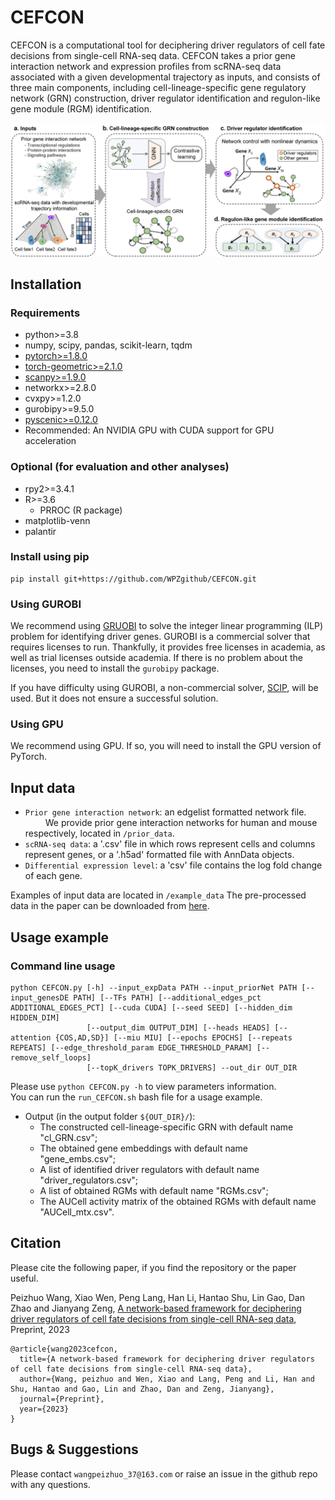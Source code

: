 # CEFCON

CEFCON is a computational tool for deciphering driver regulators of cell fate decisions from single-cell RNA-seq data.
CEFCON takes a prior gene interaction network and expression profiles from scRNA-seq data associated with a given 
developmental trajectory as inputs, and consists of three main components, including cell-lineage-specific gene 
regulatory network (GRN) construction, driver regulator identification and regulon-like gene module (RGM) identification.

![Overview.png](https://github.com/WPZgithub/CEFCON/blob/main/Overview.png)

## Installation
### Requirements
- python>=3.8
- numpy, scipy, pandas, scikit-learn, tqdm
- [pytorch>=1.8.0](https://pytorch.org/get-started/locally/) 
- [torch-geometric>=2.1.0](https://pytorch-geometric.readthedocs.io/en/latest/notes/installation.html)
- [scanpy>=1.9.0](https://scanpy.readthedocs.io/en/stable/installation.html)
- networkx>=2.8.0
- cvxpy>=1.2.0
- gurobipy>=9.5.0
- [pyscenic>=0.12.0](https://pyscenic.readthedocs.io/en/latest/installation.html)
- Recommended: An NVIDIA GPU with CUDA support for GPU acceleration
### Optional (for evaluation and other analyses)
- rpy2>=3.4.1
- R>=3.6
  - PRROC (R package)
- matplotlib-venn
- palantir
### Install using pip
```
pip install git+https://github.com/WPZgithub/CEFCON.git
```

### Using GUROBI

We recommend using [GRUOBI](https://www.gurobi.com/) to solve the integer linear programming (ILP) problem for identifying driver genes.
GUROBI is a commercial solver that requires licenses to run. Thankfully, it provides free licenses in academia, as well as trial
licenses outside academia. If there is no problem about the licenses, you need to install the
`gurobipy` package.

If you have difficulty using GUROBI, a non-commercial solver, [SCIP](https://www.scipopt.org/), will be used. But it does not ensure a successful solution.

### Using GPU

We recommend using GPU. If so, you will need to install the GPU version of PyTorch.

## Input data

- `Prior gene interaction network`: an edgelist formatted network file.\
&emsp;&emsp; We provide prior gene interaction networks for human and mouse respectively, located in `/prior_data`.
- `scRNA-seq data`: a '.csv' file in which rows represent cells and columns represent genes, or a '.h5ad' formatted file with AnnData objects. 
- `Differential expression level`: a 'csv' file contains the log fold change of each gene.

Examples of input data are located in `/example_data`
The pre-processed data in the paper can be downloaded from [here](). 

## Usage example
### Command line usage
```
python CEFCON.py [-h] --input_expData PATH --input_priorNet PATH [--input_genesDE PATH] [--TFs PATH] [--additional_edges_pct ADDITIONAL_EDGES_PCT] [--cuda CUDA] [--seed SEED] [--hidden_dim HIDDEN_DIM]
                 [--output_dim OUTPUT_DIM] [--heads HEADS] [--attention {COS,AD,SD}] [--miu MIU] [--epochs EPOCHS] [--repeats REPEATS] [--edge_threshold_param EDGE_THRESHOLD_PARAM] [--remove_self_loops]
                 [--topK_drivers TOPK_DRIVERS] --out_dir OUT_DIR
```
Please use `python CEFCON.py -h` to view parameters information. \
You can run the `run_CEFCON.sh` bash file for a usage example.

- Output (in the output folder `${OUT_DIR}/`):
    - The constructed cell-lineage-specific GRN with default name "cl_GRN.csv";
    - The obtained gene embeddings with default name "gene_embs.csv";
    - A list of identified driver regulators with default name "driver_regulators.csv";
    - A list of obtained RGMs with default name "RGMs.csv";
    - The AUCell activity matrix of the obtained RGMs with default name "AUCell_mtx.csv".

## Citation
Please cite the following paper, if you find the repository or the paper useful.

Peizhuo Wang, Xiao Wen, Peng Lang, Han Li, Hantao Shu, Lin Gao, Dan Zhao and Jianyang Zeng, [A network-based framework for deciphering driver regulators of cell fate decisions from single-cell RNA-seq data](https://github.com/WPZgithub/CEFCON), Preprint, 2023 

```
@article{wang2023cefcon,
  title={A network-based framework for deciphering driver regulators of cell fate decisions from single-cell RNA-seq data},
  author={Wang, peizhuo and Wen, Xiao and Lang, Peng and Li, Han and Shu, Hantao and Gao, Lin and Zhao, Dan and Zeng, Jianyang},
  journal={Preprint},
  year={2023}
}
```

## Bugs & Suggestions
Please contact `wangpeizhuo_37@163.com` or raise an issue in the github repo with any questions.

